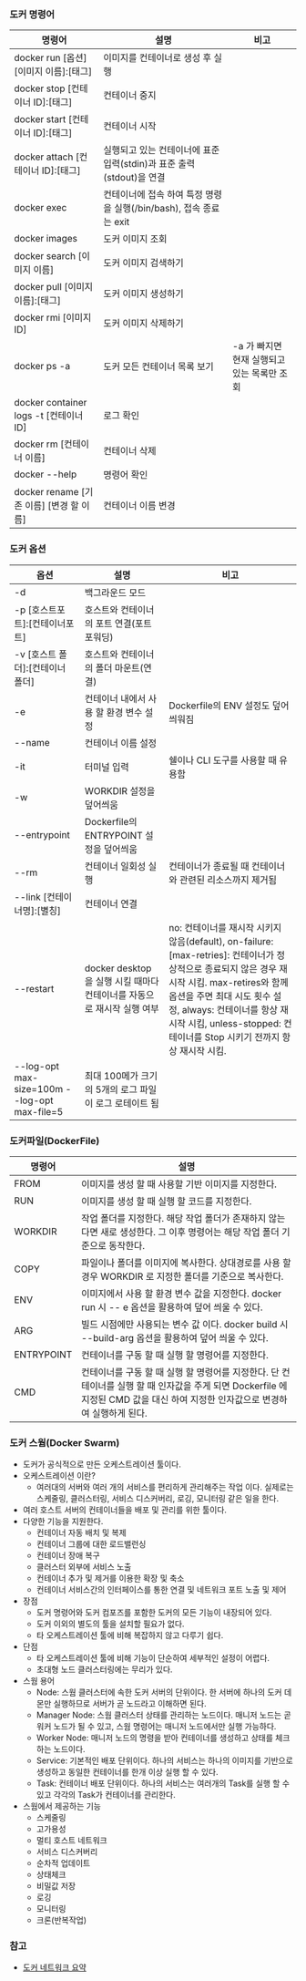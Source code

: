 ### 도커 명령어
|명령어|설명|비고|
|---|---|---|
|docker run [옵션] [이미지 이름]:[태그]|이미지를 컨테이너로 생성 후 실행||
|docker stop [컨테이너 ID]:[태그]|컨테이너 중지||
|docker start [컨테이너 ID]:[태그]|컨테이너 시작||
|docker attach [컨테이너 ID]:[태그]|실행되고 있는 컨테이너에 표준 입력(stdin)과 표준 출력(stdout)을 연결||
|docker exec|컨테이너에 접속 하여 특정 명령을 실행(/bin/bash), 접속 종료는 exit||
|docker images|도커 이미지 조회||
|docker search [이미지 이름]|도커 이미지 검색하기||
|docker pull [이미지 이름]:[태그]|도커 이미지 생성하기||
|docker rmi [이미지 ID]|도커 이미지 삭제하기||
|docker ps -a|도커 모든 컨테이너 목록 보기|-a 가 빠지면 현재 실행되고 있는 목록만 조회|
|docker container logs -t [컨테이너 ID]|로그 확인||
|docker rm [컨테이너 이름]|컨테이너 삭제||
|docker --help|명령어 확인||
|docker rename [기존 이름] [변경 할 이름]|컨테이너 이름 변경||

### 도커 옵션
|옵션|설명|비고|
|---|---|---|
|-d|백그라운드 모드||
|-p [호스트포트]:[컨테이너포트]|호스트와 컨테이너의 포트 연결(포트포워딩)||
|-v [호스트 폴더]:[컨테이너 폴더]|호스트와 컨테이너의 폴더 마운트(연결)||
|-e|컨테이너 내에서 사용 할 환경 변수 설정|Dockerfile의 ENV 설정도 덮어씌워짐|
|--name|컨테이너 이름 설정||
|-it|터미널 입력|쉘이나 CLI 도구를 사용할 때 유용함|
|-w|WORKDIR 설정을 덮어씌움||
|--entrypoint|Dockerfile의 ENTRYPOINT 설정을 덮어씌움||
|--rm|컨테이너 일회성 실행|컨테이너가 종료될 때 컨테이너와 관련된 리소스까지 제거됨|
|--link [컨테이너명]:[별칭]|컨테이너 연결||
|--restart|docker desktop을 실행 시킬 때마다 컨테이너를 자동으로 재시작 실행 여부|no: 컨테이너를 재시작 시키지 않음(default), on-failure:[max-retries]: 컨테이너가 정상적으로 종료되지 않은 경우 재시작 시킴. max-retires와 함께 옵션을 주면 최대 시도 횟수 설정, always: 컨테이너를 항상 재시작 시킴, unless-stopped: 컨테이너를 Stop 시키기 전까지 항상 재시작 시킴.|
|--log-opt max-size=100m --log-opt max-file=5|최대 100메가 크기의 5개의 로그 파일이 로그 로테이트 됨||

### 도커파일(DockerFile)
|명령어|설명|
|---|---|
|FROM|이미지를 생성 할 때 사용할 기반 이미지를 지정한다.|
|RUN|이미지를 생성 할 때 실행 할 코드를 지정한다.|
|WORKDIR|작업 폴더를 지정한다. 해당 작업 폴더가 존재하지 않는다면 새로 생성한다. 그 이후 명령어는 해당 작업 폴더 기준으로 동작한다.|
|COPY|파일이나 폴더를 이미지에 복사한다. 상대경로를 사용 할 경우 WORKDIR 로 지정한 폴더를 기준으로 복사한다.|
|ENV|이미지에서 사용 할 환경 변수 값을 지정한다. docker run 시 -- e 옵션을 활용하여 덮어 씌울 수 있다.|
|ARG|빌드 시점에만 사용되는 변수 값 이다. docker build 시 --build-arg 옵션을 활용하여 덮어 씌울 수 있다.|
|ENTRYPOINT|컨테이너를 구동 할 때 실행 할 명령어를 지정한다.|
|CMD|컨테이너를 구동 할 때 실행 할 명령어를 지정한다. 단 컨테이너를 실행 할 때 인자값을 주게 되면 Dockerfile 에 지정된 CMD 값을 대신 하여 지정한 인자값으로 변경하여 실행하게 된다.|


### 도커 스웜(Docker Swarm)
- 도커가 공식적으로 만든 오케스트레이션 툴이다.
- 오케스트레이션 이란?
  - 여러대의 서버와 여러 개의 서비스를 편리하게 관리해주는 작업 이다. 실제로는 스케줄링, 클러스터링, 서비스 디스커버리, 로깅, 모니터링 같은 일을 한다.
- 여러 호스트 서버의 컨테이너들을 배포 및 관리를 위한 툴이다.
- 다양한 기능을 지원한다.
  - 컨테이너 자동 배치 및 복제
  - 컨테이너 그룹에 대한 로드밸런싱
  - 컨테이너 장애 복구
  - 클러스터 외부에 서비스 노출
  - 컨테이너 추가 및 제거를 이용한 확장 및 축소
  - 컨테이너 서비스간의 인터페이스를 통한 연결 및 네트워크 포트 노출 및 제어
- 장점
  - 도커 명령어와 도커 컴포즈를 포함한 도커의 모든 기능이 내장되어 있다.
  - 도커 이외의 별도의 툴을 설치할 필요가 없다.
  - 타 오케스트레이션 툴에 비해 복잡하지 않고 다루기 쉽다.
- 단점
  - 타 오케스트레이션 툴에 비해 기능이 단순하여 세부적인 설정이 어렵다.
  - 초대형 노드 클러스터링에는 무리가 있다.
- 스웜 용어
  - Node: 스웜 클러스터에 속한 도커 서버의 단위이다. 한 서버에 하나의 도커 데몬만 실행하므로 서버가 곧 노드라고 이해하면 된다.
  - Manager Node: 스웜 클러스터 상태를 관리하는 노드이다. 매니저 노드는 곧 워커 노드가 될 수 있고, 스웜 명령어는 매니저 노드에서만 실행 가능하다.
  - Worker Node: 매니저 노드의 명령을 받아 컨테이너를 생성하고 상태를 체크하는 노드이다.
  - Service: 기본적인 배포 단위이다. 하나의 서비스는 하나의 이미지를 기반으로 생성하고 동일한 컨테이너를 한개 이상 실행 할 수 있다.
  - Task: 컨테이너 배포 단위이다. 하나의 서비스는 여러개의 Task를 실행 할 수 있고 각각의 Task가 컨테이너를 관리한다.
- 스웜에서 제공하는 기능
  - 스케줄링
  - 고가용성
  - 멀티 호스트 네트워크
  - 서비스 디스커버리
  - 순차적 업데이트
  - 상태체크
  - 비밀값 저장
  - 로깅
  - 모니터링
  - 크론(반복작업)

### 참고
- [도커 네트워크 요약](https://jonnung.dev/docker/2020/02/16/docker_network/)